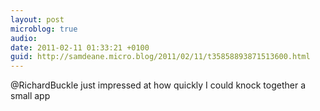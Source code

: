 ```yaml
---
layout: post
microblog: true
audio: 
date: 2011-02-11 01:33:21 +0100
guid: http://samdeane.micro.blog/2011/02/11/t35858893871513600.html
---
```

@RichardBuckle just impressed at how quickly I could knock together a small app
